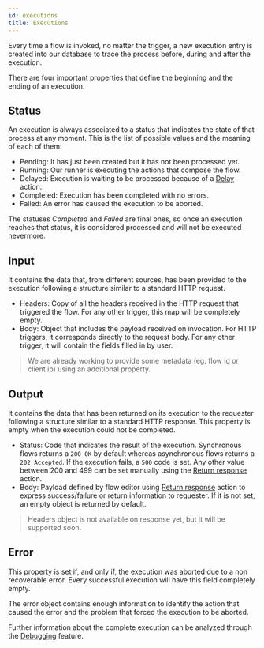 ```yaml
---
id: executions
title: Executions
---
```


Every time a flow is invoked, no matter the trigger, a new execution entry is created into our database to trace the process before, during and after the execution.

There are four important properties that define the beginning and the ending of an execution.

## Status

An execution is always associated to a status that indicates the state of that process at any moment. This is the list of possible values and the meaning of each of them:

* Pending: It has just been created but it has not been processed yet.
* Running: Our runner is executing the actions that compose the flow.
* Delayed: Execution is waiting to be processed because of a [Delay](/docs/flows/actions#delay) action.
* Completed: Execution has been completed with no errors.
* Failed: An error has caused the execution to be aborted.

The statuses _Completed_ and _Failed_ are final ones, so once an execution reaches that status, it is considered processed and will not be executed nevermore.

## Input

It contains the data that, from different sources, has been provided to the execution following a structure similar to a standard HTTP request.

* Headers: Copy of all the headers received in the HTTP request that triggered the flow. For any other trigger, this map will be completely empty.
* Body: Object that includes the payload received on invocation. For HTTP triggers, it corresponds directly to the request body. For any other trigger, it will contain the fields filled in by user.

> We are already working to provide some metadata (eg. flow id or client ip) using an additional property.

## Output

It contains the data that has been returned on its execution to the requester following a structure similar to a standard HTTP response. This property is empty when the execution could not be completed.

* Status: Code that indicates the result of the execution. Synchronous flows returns a `200 OK` by default whereas asynchronous flows returns a `202 Accepted`. If the execution fails, a `500` code is set. Any other value between 200 and 499 can be set manually using the [Return response](/docs/flows/actions#return-respose) action.
* Body: Payload defined by flow editor using [Return response](/docs/flows/actions#return-respose) action to express success/failure or return information to requester. If it is not set, an empty object is returned by default.

> Headers object is not available on response yet, but it will be supported soon.

## Error

This property is set if, and only if, the execution was aborted due to a non recoverable error. Every successful execution will have this field completely empty.

The error object contains enough information to identify the action that caused the error and the problem that forced the execution to be aborted.

Further information about the complete execution can be analyzed through the [Debugging](/docs/flows/debugging) feature.
